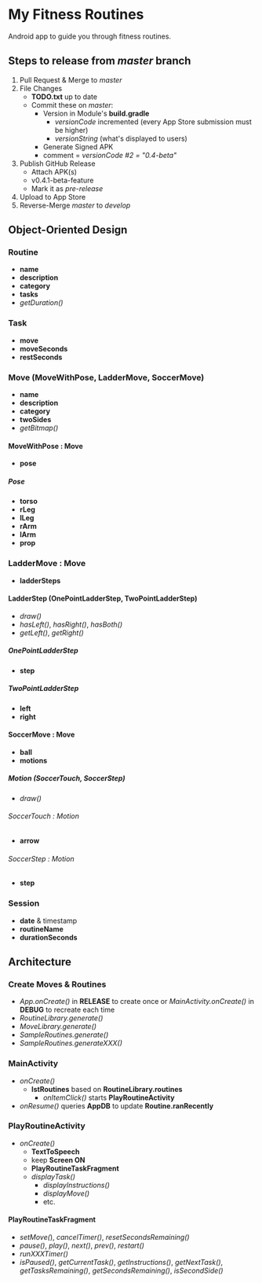# My Fitness Routines
Android app to guide you through fitness routines.

## Steps to release from *master* branch
1. Pull Request & Merge to *master*
1. File Changes
    - **TODO.txt** up to date
    - Commit these on *master*:
        - Version in Module's **build.gradle**
            - *versionCode* incremented (every App Store submission must be higher)
            - *versionString* (what's displayed to users)
        - Generate Signed APK
        - comment = *versionCode #2 = "0.4-beta"*
1. Publish GitHub Release
    - Attach APK(s)
    - v0.4.1-beta-feature
    - Mark it as *pre-release*
1. Upload to App Store
1. Reverse-Merge *master* to *develop*

## Object-Oriented Design
### Routine
- **name**
- **description**
- **category**
- **tasks**
- *getDuration()*
### Task
- **move**
- **moveSeconds**
- **restSeconds**
### Move (MoveWithPose, LadderMove, SoccerMove)
- **name**
- **description**
- **category**
- **twoSides**
- *getBitmap()*
#### MoveWithPose : Move
- **pose**
##### Pose
- **torso**
- **rLeg**
- **lLeg**
- **rArm**
- **lArm**
- **prop**
### LadderMove : Move
- **ladderSteps**
#### LadderStep (OnePointLadderStep, TwoPointLadderStep)
- *draw()*
- *hasLeft()*, *hasRight()*, *hasBoth()*
- *getLeft()*, *getRight()*
##### OnePointLadderStep
- **step**
##### TwoPointLadderStep
- **left**
- **right**
#### SoccerMove : Move
- **ball**
- **motions**
##### Motion (SoccerTouch, SoccerStep)
- *draw()*
###### SoccerTouch : Motion
- **arrow**
###### SoccerStep : Motion
- **step**
### Session
- **date** & timestamp
- **routineName**
- **durationSeconds**

## Architecture
### Create Moves & Routines
- *App.onCreate()* in **RELEASE** to create once or *MainActivity.onCreate()* in **DEBUG** to recreate each time
- *RoutineLibrary.generate()*
- *MoveLibrary.generate()*
- *SampleRoutines.generate()*
- *SampleRoutines.generateXXX()*
### MainActivity
- *onCreate()*
    - **lstRoutines** based on **RoutineLibrary.routines**
        - *onItemClick()* starts **PlayRoutineActivity**
- *onResume()* queries **AppDB** to update **Routine.ranRecently**
### PlayRoutineActivity
- *onCreate()*
    - **TextToSpeech**
    - keep **Screen ON**
    - **PlayRoutineTaskFragment**
    - *displayTask()*
        - *displayInstructions()*
        - *displayMove()*
        - etc.
#### PlayRoutineTaskFragment
- *setMove(*), *cancelTimer()*, *resetSecondsRemaining()*
- *pause()*, *play()*, *next()*, *prev()*, *restart()*
- *runXXXTimer()*
- *isPaused()*, *getCurrentTask()*, *getInstructions()*, *getNextTask()*, *getTasksRemaining()*, *getSecondsRemaining()*, *isSecondSide()*
